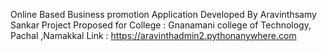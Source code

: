 Online Based Business promotion Application Developed By Aravinthsamy Sankar
Project Proposed for College : Gnanamani college of Technology, Pachal ,Namakkal
Link : https://aravinthadmin2.pythonanywhere.com
